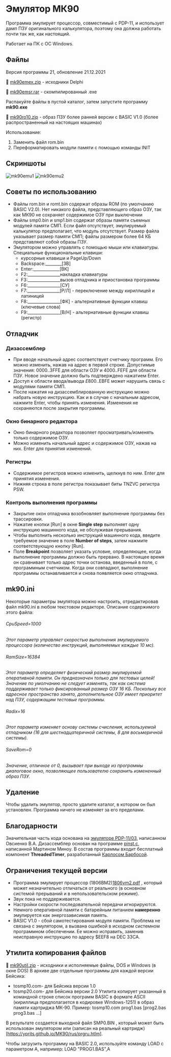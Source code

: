 # Эмулятор МК90
Программа эмулирует процессор, совместимый с PDP-11, и использует дамп ПЗУ оригинального калькулятора, поэтому она должна работать почти так же, как настоящий.

Работает на ПК с ОС Windows.

## Файлы
Версия программы 21, обновление 21.12.2021

:floppy_disk: [mk90emex.zip](https://github.com/Yprits/MK90/raw/main/mk90emex%20(3).zip) - исходники Delphi

:floppy_disk: [mk90emsr.rar](https://github.com/Yprits/MK90/raw/main/MK90emsr.rar) - скомпилированный .exe

Распакуйте файлы в пустой каталог, затем запустите программу **mk90.exe**

:floppy_disk: [mk90ro10.zip](https://github.com/Yprits/MK90/files/8503694/mk90ro10.2.zip) - образ ПЗУ более ранней версии с BASIC V1.0 (более распространенный на настоящих машинах)

Использование: 
1. Заменить файл rom.bin
2. Переформатировать модули памяти с помощью команды INIT

## Скриншоты
![mk90emu1](https://user-images.githubusercontent.com/102995285/163760089-99cb8953-bcd4-4835-9af6-3bd88a8d1520.png)
![mk90emu2](https://user-images.githubusercontent.com/102995285/163760104-30375b53-e6a7-4f9e-9421-eb06acef2fa0.png)

## Советы по использованию
- Файлы rom.bin и romt.bin содержат образы ROM (по умолчанию BASIC V2.0). Нет никакого файла, представляющего образ ОЗУ, так как МК90 не сохраняет содержимое ОЗУ при выключении
- Файлы smp0.bin и smp1.bin содержат образы памяти съемных модулей памяти СМП. Если файл отсутствует, эмулируемый калькулятор предполагает, что модуль отсутствует. Размер файла указывает размер памяти СМП; файлы размером более 64 КБ представляют собой образы ПЗУ.
- Эмулятором можно управлять с помощью мыши или клавиатуры. Специальные функциональные клавиши:
  - курсорные клавиши и PageUp/Down
  - Backspace:________[ЗВ]
  - Enter:_____________[ВК]
  - F2:________________накладка клавиатуры
  - F3:________________вызов отладчика и приостановка программы
  - F6:________________[СУ]
  - F7:________________[Р/Л] - переключение между кириллицей и латиницей
  - F8:________________[ФК] - альтернативные функции клавиш (ключевые слова)
  - F9:________________[В/Н] - альтернативные функции клавиш (регистр)

## Отладчик
### Дизассемблер
- При вводе начальный адрес соответствует счетчику программ. Его можно изменить, нажав на адрес в первой строке. Допустимые значения: $0000..$3FFE для области ОЗУ и $4000..$FEFE для области ПЗУ. Новое значение должно быть подтверждено нажатием Enter.
- Доступ к области ввода/вывода $E800..$EBFE может нарушить связь с модулями памяти СМП.
- После нажатия на дизассемблированную инструкцию можно набрать новую инструкцию. Как и в случае с начальным адресом, нажмите Enter, чтобы принять изменения. Изменения не сохраняются после закрытия программы.
### Окно бинарного редактора
- Окно бинарного редактора позволяет просматривать/изменять только содержимое ОЗУ.
- Можно изменить начальный адрес и содержимое ОЗУ, нажав на них. Enter для принятия изменений.
### Регистры
- Содержимое регистров можно изменить, щелкнув по ним. Enter для принятия изменения.
- Нижняя строка в поле регистра показывает биты TNZVC регистра PSW.
### Контроль выполнения программы
- Закрытие окон отладчика возобновляет выполнение программы без трассировки.
- Нажатие кнопки [Run] в окне **Single step** выполняет одну инструкцию машинного кода, не обслуживая прерывания.
- Чтобы выполнить несколько инструкций машинного кода, введите требуемое значение в поле **Number of steps**, затем нажмите соответствующую кнопку [Run].
- Поле **Breakpoint** позволяет указать условие, определяющее, когда выполнение программы должно быть прервано. В настоящее время он сравнивает только адрес точки останова, введенный в поле, с программным счетчиком. Когда они совпадают, выполнение программы останавливается и снова появляется окно отладчика.

## mk90.ini
Некоторые параметры эмулятора можно настроить, отредактировав файл mk90.ini в любом текстовом редакторе.
Описание содержимого этого файла:

###### CpuSpeed=1000
*Этот параметр управляет скоростью выполнения эмулируемого процессора (количество инструкций, выполняемых каждые 10 мс).*
###### RamSize=16384
*Этот параметр определяет физический размер эмулируемой оперативной памяти. Он предназначен только для тестовых целей! Значение по умолчанию не следует изменять, так как система поддерживает только фиксированный размер ОЗУ 16 КБ. Поскольку все адресное пространство занято, дополнительное ОЗУ имеет приоритет над ПЗУ, содержащим тестовые программы.*
###### Radix=16
*Этот параметр изменяет основу системы счисления, используемой отладчиком (16 для шестнадцатеричной системы, 8 для восьмеричной системы).*
###### SaveRom=0
*Значение, отличное от 0, вызывает при выходе из программы диалоговое окно, позволяющее пользователю сохранить измененный образ ПЗУ.*

## Удаление
Чтобы удалить эмулятор, просто удалите каталог, в котором он был установлен. Программа ничего не изменяет за его пределами.

## Благодарности
Значительная часть кода основана на [эмуляторе PDP-11/03](https://zx-pk.ru/threads/2348-dvk-(i-vsjo-chto-s-nimi-svyazano).html?s=351515201b99ee87d4ab195e71a638ed&p=105439#post105439), написанном Овсиенко В.А.
Дизассемблер основан на программе [pinst.c](http://www.ibiblio.org/pub/academic/computer-science/history/pdp-11/rsx/decus/rsx80a/310111/pinst.c), написанной Мартином Миноу.
В состав программы входит бесплатный компонент **ThreadedTimer**, разработанный [Карлосом Барбосой](http://www.carlosb.com/).
## Ограничения текущей версии
- Программа эмулирует процессор (1806ВМ2)[1806vm2.pdf](https://github.com/Yprits/MK90/files/8503851/1806vm2.pdf)
 , который может незначительно отличаться от реального (в основном системой прерываний и в непользовательском режиме).
- Звук пока не поддерживается.
- Настройки скорости последовательной передачи игнорируются.
- Немного оперативной памяти с батарейным питанием **намеренно** эмулируется как энергозависимая память.
- BASIC V1.0 - сбой самотестирования модуля памяти. Проблема не связана с эмулятором, а вызвана ошибкой в исходном системном программном обеспечении. Ее можно исправить, заменив неисправную инструкцию по адресу $EEF8 на DEC 33CA.

## Утилита копирования файлов
:floppy_disk: [mk90util.zip](https://github.com/Yprits/MK90/files/8503866/mk90util.zip) - исходники и исполняемые файлы, DOS и Windows (в окне DOS)
В архиве две отдельные программы для каждой версии Бейсика:
- tosmp10.com- для Бейсика версии 1.0
- tosmp20.com- для Бейсика версии 2.0
Утилита копирует указанный в командной строке список программ BASIC в формате ASCII (кириллица предполагается в кодировке Windows-1251) в образ памяти картриджа МК-90. Пример:
  tosmp10.com prog1.bas [prog2.bas prog3.bas ...]

В результате создается выходной файл SMP0.BIN , который может быть использован эмулятором или (записан на реальный картридж)[https://yprits.github.io/MK90/rus/prgru.htlm].

Чтобы загрузить программу на BASIC 2.0, используйте команду LOAD с параметром A, например:
  LOAD "PROG1.BAS",A

